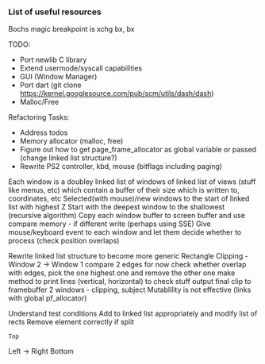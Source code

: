 ### List of useful resources

Bochs magic breakpoint is xchg bx, bx

TODO:
- Port newlib C library
- Extend usermode/syscall capabilities
- GUI (Window Manager)
- Port dart (git clone https://kernel.googlesource.com/pub/scm/utils/dash/dash)
- Malloc/Free

Refactoring Tasks:
- Address todos
- Memory allocator (malloc, free)
- Figure out how to get page_frame_allocator as global variable or passed (change linked list structure?)
- Rewrite PS2 controller, kbd, mouse (bitflags including paging)

Each window is a doubley linked list of windows of linked list of views (stuff like menus, etc) which contain a buffer of their size which is written to, coordinates, etc
Selected(with mouse)/new windows to the start of linked list with highest Z
Start with the deepest window to the shallowest (recursive algorithm)
Copy each window buffer to screen buffer and use compare memory - if different write (perhaps using SSE)
Give mouse/keyboard event to each window and let them decide whether to process (check position overlaps)

Rewrite linked list structure to become more generic
Rectangle Clipping - 
Window 2 -> Window 1
compare 2 edges for now
check whether overlap with edges, pick the one highest one and remove the other one 
make method to print lines (vertical, horizontal) to check stuff
output final clip to framebuffer
2 windows - clipping, subject
Mutablility is not effective (links with global pf_allocator)

Understand test conditions
Add to linked list appropriately and modify list of rects
Remove element correctly if split

    Top
Left -> Right
    Bottom